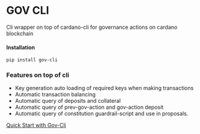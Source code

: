 GOV CLI
================
Cli wrapper on top of cardano-cli for governance actions on cardano blockchain

#### Installation
```
pip install gov-cli
```

### Features on top of cli
- Key generation auto loading of required keys when making transactions
- Automatic transaction balancing
- Automatic query of deposits and collateral
- Automatic query of prev-gov-action and gov-action deposit
- Automatic query of constitution guardrail-script and use in proposals.

[Quick Start with Gov-Cli](https://cardanoapi.github.io/gov-cli)

